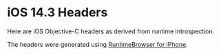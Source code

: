 # iOS 14.3 Headers

Here are iOS Objective-C headers as derived from runtime introspection.

The headers were generated using [RuntimeBrowser for iPhone](https://github.com/nst/RuntimeBrowser/).
